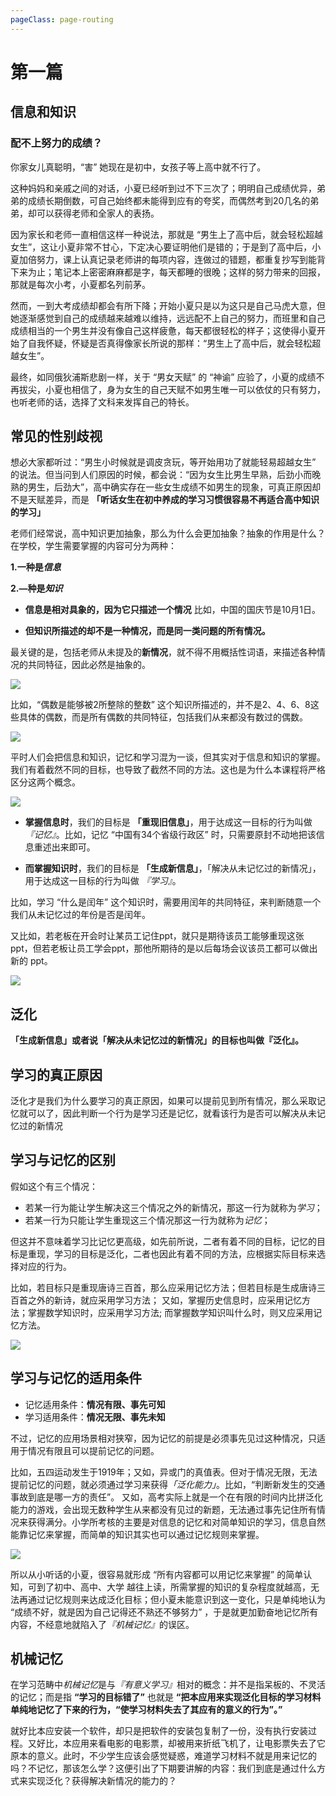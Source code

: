 ```yaml
---
pageClass: page-routing
---
```


# 第一篇
## 信息和知识 <Badge text="主题"/>

<div class="case">
    <h3>配不上努力的成绩？</h3>
    <p>你家女儿真聪明，“害” 她现在是初中，女孩子等上高中就不行了。</p>
    <p>这种妈妈和亲戚之间的对话，小夏已经听到过不下三次了；明明自己成绩优异，弟弟的成绩长期倒数，可自己始终都未能得到应有的夸奖，而偶然考到20几名的弟弟，却可以获得老师和全家人的表扬。</p>
    <p>因为家长和老师一直相信这样一种说法，那就是 “男生上了高中后，就会轻松超越女生”，这让小夏非常不甘心，下定决心要证明他们是错的；于是到了高中后，小夏加倍努力，课上认真记录老师讲的每项内容，连做过的错题，都重复抄写到能背下来为止；笔记本上密密麻麻都是字，每天都睡的很晚；这样的努力带来的回报，那就是每次小考，小夏都名列前茅。</p>
    <p>然而，一到大考成绩却都会有所下降；开始小夏只是以为这只是自己马虎大意，但她逐渐感觉到自己的成绩越来越难以维持，远远配不上自己的努力，而班里和自己成绩相当的一个男生并没有像自己这样疲惫，每天都很轻松的样子；这使得小夏开始了自我怀疑，怀疑是否真得像家长所说的那样：“男生上了高中后，就会轻松超越女生”。</p>
    <p>最终，如同俄狄浦斯悲剧一样，关于 “男女天赋” 的 “神谕” 应验了，小夏的成绩不再拔尖，小夏也相信了，身为女生的自己天赋不如男生唯一可以依仗的只有努力，也听老师的话，选择了文科来发挥自己的特长。</p>
</div>

## 常见的性别歧视

想必大家都听过：“男生小时候就是调皮贪玩，等开始用功了就能轻易超越女生” 的说法。但当问到人们原因的时候，都会说：“因为女生比男生早熟，后劲小而晚熟的男生，后劲大”，高中确实存在一些女生成绩不如男生的现象，可真正原因却不是天赋差异，而是 **「听话女生在初中养成的学习习惯很容易不再适合高中知识的学习」**

老师们经常说，高中知识更加抽象，那么为什么会更加抽象？抽象的作用是什么？在学校，学生需要掌握的内容可分为两种：

**1.一种是<i>信息</i>**

**2.—种是<i>知识</i>**

* **信息是相对具象的，因为它只描述一个情况** 比如，中国的国庆节是10月1日。

* **但知识所描述的却不是一种情况，而是同一类问题的所有情况。**

最关键的是，包括老师从未提及的**新情况**，就不得不用概括性词语，来描述各种情况的共同特征，因此必然是抽象的。

![](/imgs/01-01.png)

比如，“偶数是能够被2所整除的整数” 这个知识所描述的，并不是2、4、6、8这些具体的偶数，而是所有偶数的共同特征，包括我们从来都没有数过的偶数。

![](/imgs/01-02.png)

平时人们会把信息和知识，记忆和学习混为一谈，但其实对于信息和知识的掌握。我们有着截然不同的目标，也导致了截然不同的方法。这也是为什么本课程将严格区分这两个概念。

![](/imgs/01-03.png)

* **掌握信息时**，我们的目标是 **「重现旧信息」**，用于达成这一目标的行为叫做 <i>『记忆』</i>。比如，记忆 “中国有34个省级行政区” 时，只需要原封不动地把该信息重述出来即可。

* **而掌握知识时**，我们的目标是 **「生成新信息」**，「解决从未记忆过的新情况」，用于达成这一目标的行为叫做 <i>『学习』</i>。

比如，学习 “什么是闰年” 这个知识时，需要用闰年的共同特征，来判断随意一个我们从未记忆过的年份是否是闰年。

又比如，若老板在开会时让某员工记住ppt，就只是期待该员工能够重现这张 ppt，但若老板让员工学会ppt，那他所期待的是以后每场会议该员工都可以做出新的 ppt。

![](/imgs/01-04.png)

## 泛化

**「生成新信息」或者说「解决从未记忆过的新情况」的目标也叫做『泛化』。**

## 学习的真正原因

泛化才是我们为什么要学习的真正原因，如果可以提前见到所有情况，那么采取记忆就可以了，因此判断一个行为是学习还是记忆，就看该行为是否可以解决从未记忆过的新情况

## 学习与记忆的区别

假如这个有三个情况：

* 若某一行为能让学生解决这三个情况之外的新情况，那这一行为就称为<i>学习</i>；
* 若某一行为只能让学生重现这三个情况那这一行为就称为<i>记忆</i>；

但这并不意味着学习比记忆更高级，如先前所说，二者有着不同的目标，记忆的目标是重现，学习的目标是泛化，二者也因此有着不同的方法，应根据实际目标来选择对应的行为。

比如，若目标只是重现唐诗三百首，那么应采用记忆方法；但若目标是生成唐诗三百首之外的新诗，就应采用学习方法；
又如，掌握历史信息时，应采用记忆方法；掌握数学知识时，应采用学习方法; 而掌握数学知识叫什么时，则又应采用记忆方法。

![](/imgs/01-05.png)

## 学习与记忆的适用条件

* 记忆适用条件：**情况有限、事先可知**
* 学习适用条件：**情况无限、事先未知**

不过，记忆的应用场景相对狭窄，因为记忆的前提是必须事先见过这种情况，只适用于情况有限且可以提前记忆的问题。

比如，五四运动发生于1919年；又如，异或门的真值表。但对于情况无限，无法提前记忆的问题，就必须通过学习来获得<i>「泛化能力」</i>。比如，“判断新发生的交通事故到底是哪一方的责任”。
又如，高考实际上就是一个在有限的时间内比拼泛化能力的游戏，会出现无数种学生从来都没有见过的新题，无法通过事先记住所有情况来获得满分。小学所考核的主要是对信息的记忆和对简单知识的学习，信息自然能靠记忆来掌握，而简单的知识其实也可以通过记忆规则来掌握。

![](/imgs/01-06.png)

所以从小听话的小夏，很容易就形成 “所有内容都可以用记忆来掌握” 的简单认知，可到了初中、高中、大学 越往上读，所需掌握的知识的复杂程度就越高，无法再通过记忆规则来达成泛化目标；但小夏未能意识到这一变化，只是单纯地认为 “成绩不好，就是因为自己记得还不熟还不够努力” ，于是就更加勤奋地记忆所有内容，不经意地就陷入了<i>『机械记忆』</i>的误区。

## 机械记忆

在学习范畴中<i>机械记忆</i>是与<i>『有意义学习』</i>相对的概念：并不是指呆板的、不灵活的记忆；而是指 **“学习的目标错了”** 也就是 **“把本应用来实现泛化目标的学习材料单纯地记忆了下来的行为，“使学习材料失去了其应有的意义的行为”。”**

就好比本应安装一个软件，却只是把软件的安装包复制了一份，没有执行安装过程。又好比，本应用来看电影的电影票，却被用来折纸飞机了，让电影票失去了它原本的意义。此时，不少学生应该会感觉疑惑，难道学习材料不就是用来记忆的吗？不记忆，那该怎么学？这便引出了下期要讲解的内容：我们到底是通过什么方式来实现泛化？获得解决新情况的能力的？